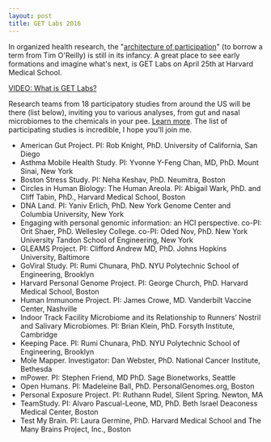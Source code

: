 ```yaml
---
layout: post
title: GET Labs 2016
---
```


In organized health research, the "[architecture of participation](http://radar.oreilly.com/2015/03/socialcivics-and-the-architecture-of-participation.html)" (to borrow a term from Tim O'Reilly) is still in its infancy. A great place to see early formations and imagine what's next, is GET Labs on April 25th at Harvard Medical School.

[VIDEO: What is GET Labs?](https://youtu.be/PvGVMg1wjoU)

Research teams from 18 participatory studies from around the US will be there (list below), inviting you to various analyses, from gut and nasal microbiomes to the chemicals in your pee. [Learn more](http://www.getconference.org/get2016/labs.html). The list of participating studies is incredible, I hope you'll join me.

* American Gut Project. PI: Rob Knight, PhD. University of California, San Diego
* Asthma Mobile Health Study. PI: Yvonne Y-Feng Chan, MD, PhD. Mount Sinai, New York
* Boston Stress Study. PI: Neha Keshav, PhD. Neumitra, Boston	
* Circles in Human Biology: The Human Areola. PI: Abigail Wark, PhD. and Cliff Tabin, PhD., Harvard Medical School, Boston
* DNA Land. PI: Yaniv Erlich, PhD. New York Genome Center and Columbia University, New York
* Engaging with personal genomic information: an HCI perspective. co-PI: Orit Shaer, PhD. Wellesley College. co-PI: Oded Nov, PhD. New York University Tandon School of Engineering, New York
* GLEAMS Project. PI: Clifford Andrew MD, PhD. Johns Hopkins University, Baltimore
* GoViral Study. PI: Rumi Chunara, PhD. NYU Polytechnic School of Engineering, Brooklyn
* Harvard Personal Genome Project. PI: George Church, PhD. Harvard Medical School, Boston
* Human Immunome Project. PI: James Crowe, MD. Vanderbilt Vaccine Center, Nashville
* Indoor Track Facility Microbiome and its Relationship to Runners’ Nostril and Salivary Microbiomes. PI: Brian Klein, PhD. Forsyth Institute, Cambridge
* Keeping Pace. PI: Rumi Chunara, PhD. NYU Polytechnic School of Engineering, Brooklyn
* Mole Mapper. Investigator: Dan Webster, PhD. National Cancer Institute, Bethesda
* mPower. PI: Stephen Friend, MD PhD. Sage Bionetworks, Seattle
* Open Humans. PI: Madeleine Ball, PhD. PersonalGenomes.org, Boston
* Personal Exposure Project. PI: Ruthann Rudel, Silent Spring. Newton, MA
* TeamStudy. PI: Alvaro Pascual-Leone, MD, PhD. Beth Israel Deaconess Medical Center, Boston
* Test My Brain. PI: Laura Germine, PhD. Harvard Medical School and The Many Brains Project, Inc., Boston
